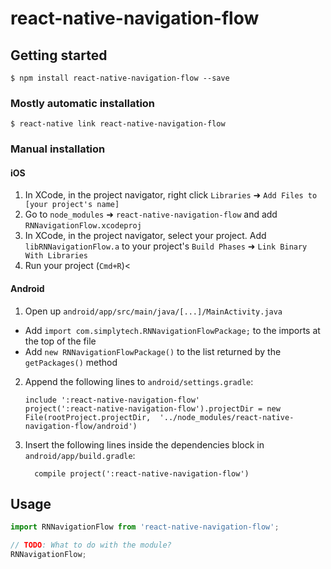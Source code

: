 
# react-native-navigation-flow

## Getting started

`$ npm install react-native-navigation-flow --save`

### Mostly automatic installation

`$ react-native link react-native-navigation-flow`

### Manual installation


#### iOS

1. In XCode, in the project navigator, right click `Libraries` ➜ `Add Files to [your project's name]`
2. Go to `node_modules` ➜ `react-native-navigation-flow` and add `RNNavigationFlow.xcodeproj`
3. In XCode, in the project navigator, select your project. Add `libRNNavigationFlow.a` to your project's `Build Phases` ➜ `Link Binary With Libraries`
4. Run your project (`Cmd+R`)<

#### Android

1. Open up `android/app/src/main/java/[...]/MainActivity.java`
  - Add `import com.simplytech.RNNavigationFlowPackage;` to the imports at the top of the file
  - Add `new RNNavigationFlowPackage()` to the list returned by the `getPackages()` method
2. Append the following lines to `android/settings.gradle`:
  	```
  	include ':react-native-navigation-flow'
  	project(':react-native-navigation-flow').projectDir = new File(rootProject.projectDir, 	'../node_modules/react-native-navigation-flow/android')
  	```
3. Insert the following lines inside the dependencies block in `android/app/build.gradle`:
  	```
      compile project(':react-native-navigation-flow')
  	```


## Usage
```javascript
import RNNavigationFlow from 'react-native-navigation-flow';

// TODO: What to do with the module?
RNNavigationFlow;
```
  